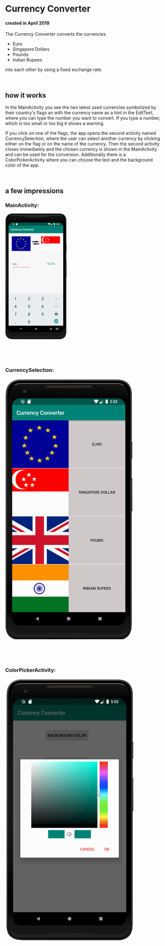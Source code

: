 # Currency Converter

#### created in April 2019

The Currency Converter converts the currencies
* Euro
* Singapore Dollars
* Pounds
* Indian Rupees

into each other by using a fixed exchange rate.   

<p> &nbsp </p>

## how it works

In the MainActivity you see the two latest used currencies symbolized by their country's flags an with the currency name as a hint in the EditText, where you can type the number you want to convert. If you type a number, which is too small or too big it shows a warning.

If you click on one of the flags, the app opens the second activity named CurrencySelection, where the user can select another currency by clicking either on the flag or on the name of the currency. Then the second activity closes immediately and the chosen currency is shown in the MainActivity and can be used for the conversion.
Additionally there is a ColorPickerActivity where you can choose the text and the background color of the app. 

<p> &nbsp </p>

## a few impressions

### MainActivity:
![MainActivity](/ScreenshotsCurrencyConverter/MainActivity.png "MainActivity")

<p> &nbsp </p>
<p> &nbsp </p>

### CurrencySelection:
![CurrencySelection](/ScreenshotsCurrencyConverter/CurrencySelection.png "CurrencySelection")

<p> &nbsp </p>
<p> &nbsp </p>

### ColorPickerActivity:
![ColorPickerActivity](/ScreenshotsCurrencyConverter/ColorPickerActivity.png "ColorPickerActivity")
